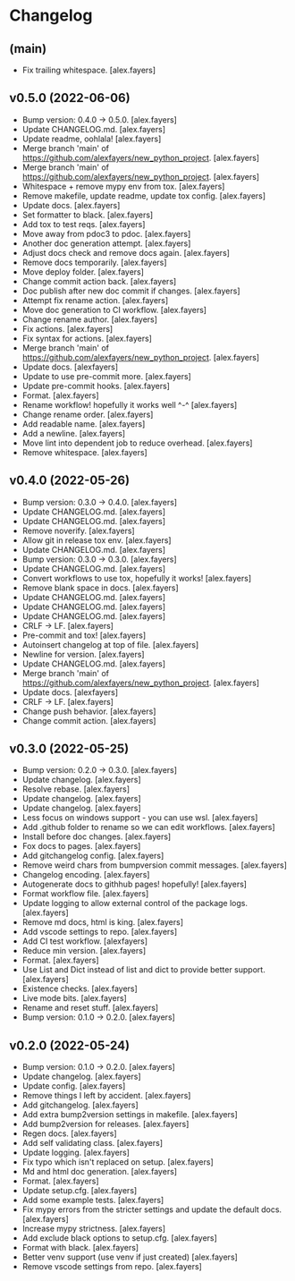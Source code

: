 Changelog
=========


(main)
------
- Fix trailing whitespace. [alex.fayers]


v0.5.0 (2022-06-06)
-------------------
- Bump version: 0.4.0 -> 0.5.0. [alex.fayers]
- Update CHANGELOG.md. [alex.fayers]
- Update readme, oohlala! [alex.fayers]
- Merge branch 'main' of
  https://github.com/alexfayers/new_python_project. [alex.fayers]
- Merge branch 'main' of
  https://github.com/alexfayers/new_python_project. [alex.fayers]
- Whitespace + remove mypy env from tox. [alex.fayers]
- Remove makefile, update readme, update tox config. [alex.fayers]
- Update docs. [alex.fayers]
- Set formatter to black. [alex.fayers]
- Add tox to test reqs. [alex.fayers]
- Move away from pdoc3 to pdoc. [alex.fayers]
- Another doc generation attempt. [alex.fayers]
- Adjust docs check and remove docs again. [alex.fayers]
- Remove docs temporarily. [alex.fayers]
- Move deploy folder. [alex.fayers]
- Change commit action back. [alex.fayers]
- Doc publish after new doc commit if changes. [alex.fayers]
- Attempt fix rename action. [alex.fayers]
- Move doc generation to CI workflow. [alex.fayers]
- Change rename author. [alex.fayers]
- Fix actions. [alex.fayers]
- Fix syntax for actions. [alex.fayers]
- Merge branch 'main' of
  https://github.com/alexfayers/new_python_project. [alex.fayers]
- Update docs. [alexfayers]
- Update to use pre-commit more. [alex.fayers]
- Update pre-commit hooks. [alex.fayers]
- Format. [alex.fayers]
- Rename workflow! hopefully it works well ^-^ [alex.fayers]
- Change rename order. [alex.fayers]
- Add readable name. [alex.fayers]
- Add a newline. [alex.fayers]
- Move lint into dependent job to reduce overhead. [alex.fayers]
- Remove whitespace. [alex.fayers]


v0.4.0 (2022-05-26)
-------------------
- Bump version: 0.3.0 -> 0.4.0. [alex.fayers]
- Update CHANGELOG.md. [alex.fayers]
- Update CHANGELOG.md. [alex.fayers]
- Remove noverify. [alex.fayers]
- Allow git in release tox env. [alex.fayers]
- Update CHANGELOG.md. [alex.fayers]
- Bump version: 0.3.0 -> 0.3.0. [alex.fayers]
- Update CHANGELOG.md. [alex.fayers]
- Convert workflows to use tox, hopefully it works! [alex.fayers]
- Remove blank space in docs. [alex.fayers]
- Update CHANGELOG.md. [alex.fayers]
- Update CHANGELOG.md. [alex.fayers]
- Update CHANGELOG.md. [alex.fayers]
- CRLF -> LF. [alex.fayers]
- Pre-commit and tox! [alex.fayers]
- Autoinsert changelog at top of file. [alex.fayers]
- Newline for version. [alex.fayers]
- Update CHANGELOG.md. [alex.fayers]
- Merge branch 'main' of
  https://github.com/alexfayers/new_python_project. [alex.fayers]
- Update docs. [alexfayers]
- CRLF -> LF. [alex.fayers]
- Change push behavior. [alex.fayers]
- Change commit action. [alex.fayers]


v0.3.0 (2022-05-25)
-------------------
- Bump version: 0.2.0 -> 0.3.0. [alex.fayers]
- Update changelog. [alex.fayers]
- Resolve rebase. [alex.fayers]
- Update changelog. [alex.fayers]
- Update changelog. [alex.fayers]
- Less focus on windows support - you can use wsl. [alex.fayers]
- Add .github folder to rename so we can edit workflows. [alex.fayers]
- Install before doc changes. [alex.fayers]
- Fox docs to pages. [alex.fayers]
- Add gitchangelog config. [alex.fayers]
- Remove weird chars from bumpversion commit messages. [alex.fayers]
- Changelog encoding. [alex.fayers]
- Autogenerate docs to githhub pages! hopefully! [alex.fayers]
- Format workflow file. [alex.fayers]
- Update logging to allow external control of the package logs.
  [alex.fayers]
- Remove md docs, html is king. [alex.fayers]
- Add vscode settings to repo. [alex.fayers]
- Add CI test workflow. [alexfayers]
- Reduce min version. [alex.fayers]
- Format. [alex.fayers]
- Use List and Dict instead of list and dict to provide better support.
  [alex.fayers]
- Existence checks. [alex.fayers]
- Live mode bits. [alex.fayers]
- Rename and reset stuff. [alex.fayers]
- Bump version: 0.1.0 -> 0.2.0. [alex.fayers]


v0.2.0 (2022-05-24)
-------------------
- Bump version: 0.1.0 → 0.2.0. [alex.fayers]
- Update changelog. [alex.fayers]
- Update config. [alex.fayers]
- Remove things I left by accident. [alex.fayers]
- Add gitchangelog. [alex.fayers]
- Add extra bump2version settings in makefile. [alex.fayers]
- Add bump2version for releases. [alex.fayers]
- Regen docs. [alex.fayers]
- Add self validating class. [alex.fayers]
- Update logging. [alex.fayers]
- Fix typo which isn't replaced on setup. [alex.fayers]
- Md and html doc generation. [alex.fayers]
- Format. [alex.fayers]
- Update setup.cfg. [alex.fayers]
- Add some example tests. [alex.fayers]
- Fix mypy errors from the stricter settings and update the default
  docs. [alex.fayers]
- Increase mypy strictness. [alex.fayers]
- Add exclude black options to setup.cfg. [alex.fayers]
- Format with black. [alex.fayers]
- Better venv support (use venv if just created) [alex.fayers]
- Remove vscode settings from repo. [alex.fayers]


